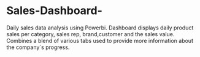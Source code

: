 # Sales-Dashboard-
Daily sales data analysis using Powerbi.
Dashboard displays daily product sales per category, sales rep, brand,customer and the sales value.
Combines a blend of various tabs used to provide more information about the company´s progress.


